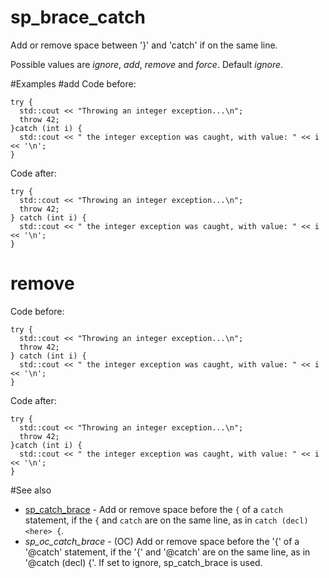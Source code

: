 # sp_brace_catch

Add or remove space between '}' and 'catch' if on the same line.

Possible values are _ignore_, _add_, _remove_ and _force_. Default _ignore_.

#Examples
#add
Code before:
```
try {
  std::cout << "Throwing an integer exception...\n";
  throw 42;
}catch (int i) {
  std::cout << " the integer exception was caught, with value: " << i << '\n';
}
```

Code after:
```
try {
  std::cout << "Throwing an integer exception...\n";
  throw 42;
} catch (int i) {
  std::cout << " the integer exception was caught, with value: " << i << '\n';
}
```
# remove
Code before:
```
try {
  std::cout << "Throwing an integer exception...\n";
  throw 42;
} catch (int i) {
  std::cout << " the integer exception was caught, with value: " << i << '\n';
}
```

Code after:
```
try {
  std::cout << "Throwing an integer exception...\n";
  throw 42;
}catch (int i) {
  std::cout << " the integer exception was caught, with value: " << i << '\n';
}
```

#See also
* [sp_catch_brace](sp_catch_brace.md) - Add or remove space before the `{` of a `catch` statement, if the `{` and  `catch` are on the same line, as in `catch (decl) <here> {`.
* _sp_oc_catch_brace_ - (OC) Add or remove space before the '{' of a '@catch' statement, if the '{' and '@catch' are on the same line, as in '@catch (decl) <here> {'. If set to ignore, sp_catch_brace is used.
